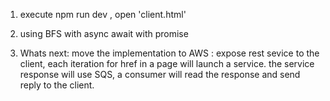 1. execute npm run dev , open 'client.html'

2. using BFS with async await with promise

3. Whats next: 
	move the implementation to AWS : expose rest sevice to the client, each iteration for href in a page will launch a service.
	the service response will use SQS, a consumer will read the response and send reply to the client.